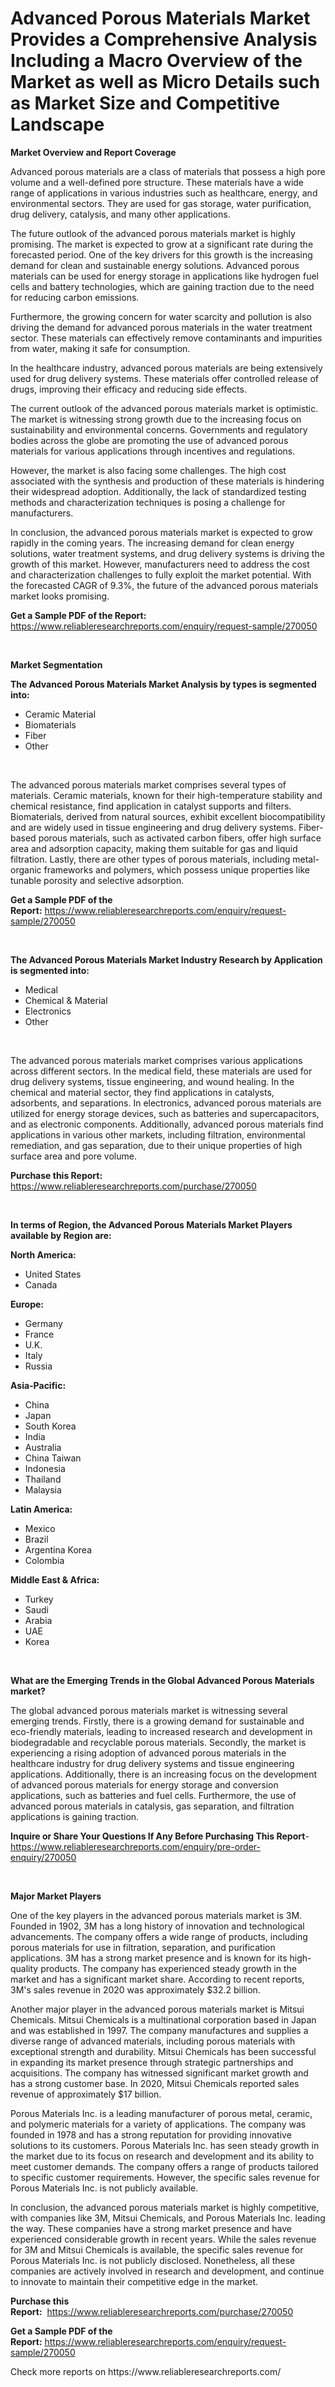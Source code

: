 <p><h1>Advanced Porous Materials Market Provides a Comprehensive Analysis Including a Macro Overview of the Market as well as Micro Details such as Market Size and Competitive Landscape</h1></p><p><strong>Market Overview and Report Coverage</strong></p>
<p><p>Advanced porous materials are a class of materials that possess a high pore volume and a well-defined pore structure. These materials have a wide range of applications in various industries such as healthcare, energy, and environmental sectors. They are used for gas storage, water purification, drug delivery, catalysis, and many other applications.</p><p>The future outlook of the advanced porous materials market is highly promising. The market is expected to grow at a significant rate during the forecasted period. One of the key drivers for this growth is the increasing demand for clean and sustainable energy solutions. Advanced porous materials can be used for energy storage in applications like hydrogen fuel cells and battery technologies, which are gaining traction due to the need for reducing carbon emissions.</p><p>Furthermore, the growing concern for water scarcity and pollution is also driving the demand for advanced porous materials in the water treatment sector. These materials can effectively remove contaminants and impurities from water, making it safe for consumption.</p><p>In the healthcare industry, advanced porous materials are being extensively used for drug delivery systems. These materials offer controlled release of drugs, improving their efficacy and reducing side effects.</p><p>The current outlook of the advanced porous materials market is optimistic. The market is witnessing strong growth due to the increasing focus on sustainability and environmental concerns. Governments and regulatory bodies across the globe are promoting the use of advanced porous materials for various applications through incentives and regulations.</p><p>However, the market is also facing some challenges. The high cost associated with the synthesis and production of these materials is hindering their widespread adoption. Additionally, the lack of standardized testing methods and characterization techniques is posing a challenge for manufacturers.</p><p>In conclusion, the advanced porous materials market is expected to grow rapidly in the coming years. The increasing demand for clean energy solutions, water treatment systems, and drug delivery systems is driving the growth of this market. However, manufacturers need to address the cost and characterization challenges to fully exploit the market potential. With the forecasted CAGR of 9.3%, the future of the advanced porous materials market looks promising.</p></p>
<p><strong>Get a Sample PDF of the Report:</strong> <a href="https://www.reliableresearchreports.com/enquiry/request-sample/270050">https://www.reliableresearchreports.com/enquiry/request-sample/270050</a></p>
<p>&nbsp;</p>
<p><strong>Market Segmentation</strong></p>
<p><strong>The Advanced Porous Materials Market Analysis by types is segmented into:</strong></p>
<p><ul><li>Ceramic Material</li><li>Biomaterials</li><li>Fiber</li><li>Other</li></ul></p>
<p>&nbsp;</p>
<p><p>The advanced porous materials market comprises several types of materials. Ceramic materials, known for their high-temperature stability and chemical resistance, find application in catalyst supports and filters. Biomaterials, derived from natural sources, exhibit excellent biocompatibility and are widely used in tissue engineering and drug delivery systems. Fiber-based porous materials, such as activated carbon fibers, offer high surface area and adsorption capacity, making them suitable for gas and liquid filtration. Lastly, there are other types of porous materials, including metal-organic frameworks and polymers, which possess unique properties like tunable porosity and selective adsorption.</p></p>
<p><strong>Get a Sample PDF of the Report:</strong>&nbsp;<a href="https://www.reliableresearchreports.com/enquiry/request-sample/270050">https://www.reliableresearchreports.com/enquiry/request-sample/270050</a></p>
<p>&nbsp;</p>
<p><strong>The Advanced Porous Materials Market Industry Research by Application is segmented into:</strong></p>
<p><ul><li>Medical</li><li>Chemical & Material</li><li>Electronics</li><li>Other</li></ul></p>
<p>&nbsp;</p>
<p><p>The advanced porous materials market comprises various applications across different sectors. In the medical field, these materials are used for drug delivery systems, tissue engineering, and wound healing. In the chemical and material sector, they find applications in catalysts, adsorbents, and separations. In electronics, advanced porous materials are utilized for energy storage devices, such as batteries and supercapacitors, and as electronic components. Additionally, advanced porous materials find applications in various other markets, including filtration, environmental remediation, and gas separation, due to their unique properties of high surface area and pore volume.</p></p>
<p><strong>Purchase this Report:</strong>&nbsp; <a href="https://www.reliableresearchreports.com/purchase/270050">https://www.reliableresearchreports.com/purchase/270050</a></p>
<p>&nbsp;</p>
<p><strong>In terms of Region, the Advanced Porous Materials Market Players available by Region are:</strong></p>
<p>
    <p> <strong> North America: </strong>
        <ul>
            <li>United States</li>
            <li>Canada</li>
        </ul>
        </p> 
    <p> <strong> Europe: </strong>
        <ul>
            <li>Germany</li>
            <li>France</li>
            <li>U.K.</li>
            <li>Italy</li>
            <li>Russia</li>
        </ul>
        </p> 
    <p> <strong> Asia-Pacific: </strong>
        <ul>
            <li>China</li>
            <li>Japan</li>
            <li>South Korea</li>
            <li>India</li>
            <li>Australia</li>
            <li>China Taiwan</li>
            <li>Indonesia</li>
            <li>Thailand</li>
            <li>Malaysia</li>
        </ul>
        </p> 
    <p> <strong> Latin America: </strong>
        <ul>
            <li>Mexico</li>
            <li>Brazil</li>
            <li>Argentina Korea</li>
            <li>Colombia</li>
        </ul>
        </p> 
    <p> <strong> Middle East & Africa: </strong>
        <ul>
            <li>Turkey</li>
            <li>Saudi</li>
            <li>Arabia</li>
            <li>UAE</li>
            <li>Korea</li>
        </ul>
    </p>
    </p>
<p>&nbsp;</p>
<p><strong>What are the Emerging Trends in the Global Advanced Porous Materials market?</strong></p>
<p><p>The global advanced porous materials market is witnessing several emerging trends. Firstly, there is a growing demand for sustainable and eco-friendly materials, leading to increased research and development in biodegradable and recyclable porous materials. Secondly, the market is experiencing a rising adoption of advanced porous materials in the healthcare industry for drug delivery systems and tissue engineering applications. Additionally, there is an increasing focus on the development of advanced porous materials for energy storage and conversion applications, such as batteries and fuel cells. Furthermore, the use of advanced porous materials in catalysis, gas separation, and filtration applications is gaining traction.</p></p>
<p><strong>Inquire or Share Your Questions If Any Before Purchasing This Report</strong>- <a href="https://www.reliableresearchreports.com/enquiry/pre-order-enquiry/270050">https://www.reliableresearchreports.com/enquiry/pre-order-enquiry/270050</a></p>
<p>&nbsp;</p>
<p><strong>Major Market Players</strong></p>
<p><p>One of the key players in the advanced porous materials market is 3M. Founded in 1902, 3M has a long history of innovation and technological advancements. The company offers a wide range of products, including porous materials for use in filtration, separation, and purification applications. 3M has a strong market presence and is known for its high-quality products. The company has experienced steady growth in the market and has a significant market share. According to recent reports, 3M's sales revenue in 2020 was approximately $32.2 billion.</p><p>Another major player in the advanced porous materials market is Mitsui Chemicals. Mitsui Chemicals is a multinational corporation based in Japan and was established in 1997. The company manufactures and supplies a diverse range of advanced materials, including porous materials with exceptional strength and durability. Mitsui Chemicals has been successful in expanding its market presence through strategic partnerships and acquisitions. The company has witnessed significant market growth and has a strong customer base. In 2020, Mitsui Chemicals reported sales revenue of approximately $17 billion.</p><p>Porous Materials Inc. is a leading manufacturer of porous metal, ceramic, and polymeric materials for a variety of applications. The company was founded in 1978 and has a strong reputation for providing innovative solutions to its customers. Porous Materials Inc. has seen steady growth in the market due to its focus on research and development and its ability to meet customer demands. The company offers a range of products tailored to specific customer requirements. However, the specific sales revenue for Porous Materials Inc. is not publicly available.</p><p>In conclusion, the advanced porous materials market is highly competitive, with companies like 3M, Mitsui Chemicals, and Porous Materials Inc. leading the way. These companies have a strong market presence and have experienced considerable growth in recent years. While the sales revenue for 3M and Mitsui Chemicals is available, the specific sales revenue for Porous Materials Inc. is not publicly disclosed. Nonetheless, all these companies are actively involved in research and development, and continue to innovate to maintain their competitive edge in the market.</p></p>
<p><strong>Purchase this Report:</strong>&nbsp;&nbsp;<a href="https://www.reliableresearchreports.com/purchase/270050">https://www.reliableresearchreports.com/purchase/270050</a></p>
<p></p>
<p><strong>Get a Sample PDF of the Report:</strong>&nbsp;<a href="https://www.reliableresearchreports.com/enquiry/request-sample/270050">https://www.reliableresearchreports.com/enquiry/request-sample/270050</a></p>
<p>Check more reports on https://www.reliableresearchreports.com/</p>